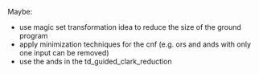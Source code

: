 Maybe:
- use magic set transformation idea to reduce the size of the ground program
- apply minimization techniques for the cnf (e.g. ors and ands with only one input can be removed)
- use the ands in the td_guided_clark_reduction
